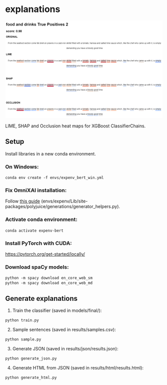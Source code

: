 # explanations

![Screenshot of the heatmaps](readme_screenshot.png)

LIME, SHAP and Occlusion heat maps for XGBoost ClassifierChains.

## Setup

Install libraries in a new conda environment. 

<!-- ### On Mac:

```
conda env create -f envs/expenv_mac.yml
```

Install required homebrew packages:
```
brew install pkg-config
brew install mysql
export LDFLAGS="-L/usr/local/opt/openssl/lib"
export CPPFLAGS="-I/usr/local/opt/openssl/include"
``` -->

### On Windows:

```
conda env create -f envs/expenv_bert_win.yml
```
### Fix OmniXAI installation:
Follow [this guide](https://github.com/tongshuangwu/polyjuice/issues/12#issuecomment-1665358584) (envs/expenv/Lib/site-packages/polyjuice/generations/generator_helpers.py).

### Activate conda environment:

```
conda activate expenv-bert
```

### Install PyTorch with CUDA:

https://pytorch.org/get-started/locally/


### Download spaCy models:
```
python -m spacy download en_core_web_sm
python -m spacy download en_core_web_md
```

## Generate explanations

1. Train the classifier (saved in models/final/):
```
python train.py
```

2. Sample sentences (saved in results/samples.csv):
```
python sample.py
```

3. Generate JSON (saved in results/json/results.json):

```
python generate_json.py
```

4. Generate HTML from JSON (saved in results/html/results.html):
```
python generate_html.py
```